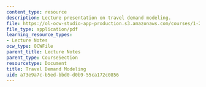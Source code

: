 ```yaml
---
content_type: resource
description: Lecture presentation on travel demand modeling.
file: https://ol-ocw-studio-app-production.s3.amazonaws.com/courses/1-201j-transportation-systems-analysis-demand-and-economics-fall-2008/a73e9a7cb5edbbd0d0b955ca172c0856_MIT1_201JF08_lec05.pdf
file_type: application/pdf
learning_resource_types:
- Lecture Notes
ocw_type: OCWFile
parent_title: Lecture Notes
parent_type: CourseSection
resourcetype: Document
title: Travel Demand Modeling
uid: a73e9a7c-b5ed-bbd0-d0b9-55ca172c0856
---
```

